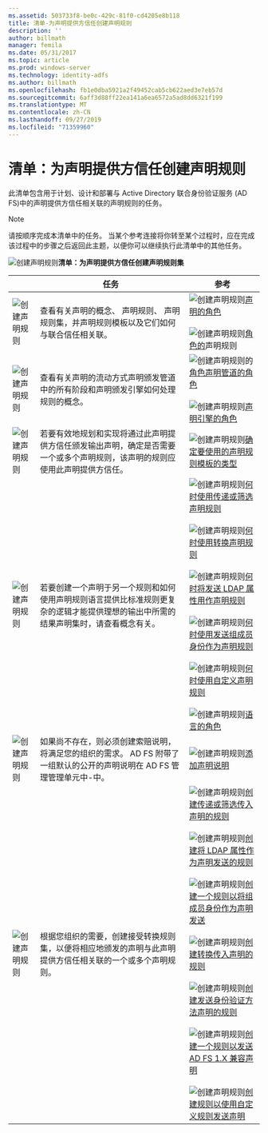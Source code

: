 ```yaml
---
ms.assetid: 503733f8-be0c-429c-81f0-cd4205e8b118
title: 清单-为声明提供方信任创建声明规则
description: ''
author: billmath
manager: femila
ms.date: 05/31/2017
ms.topic: article
ms.prod: windows-server
ms.technology: identity-adfs
ms.author: billmath
ms.openlocfilehash: fb1e0dba5921a2f49452cab5cb622aed3e7eb57d
ms.sourcegitcommit: 6aff3d88ff22ea141a6ea6572a5ad8dd6321f199
ms.translationtype: MT
ms.contentlocale: zh-CN
ms.lasthandoff: 09/27/2019
ms.locfileid: "71359960"
---
```

# <a name="checklist-creating-claim-rules-for-a-claims-provider-trust"></a>清单：为声明提供方信任创建声明规则


此清单包含用于计划、设计和部署与 Active Directory 联合身份验证服务 \(AD FS\)中的声明提供方信任相关联的声明规则的任务。  
  
> [!NOTE]  
> 请按顺序完成本清单中的任务。 当某个参考连接将你转至某个过程时，应在完成该过程中的步骤之后返回此主题，以便你可以继续执行此清单中的其他任务。  
  
![创建声明规则](media/2b05dce3-938f-4168-9b8f-1f4398cbdb9b.gif)**清单：为声明提供方信任创建声明规则集**  
  
||任务|参考|  
|-|--------|-------------|  
|![创建声明规则](media/icon_checkboxo.gif)|查看有关声明的概念、 声明规则、 声明规则集，并声明规则模板以及它们如何与联合信任相关联。|![创建声明规则](media/faa393df-4856-4431-9eda-4f4e5be72a90.gif)[声明的角色](../../ad-fs/technical-reference/The-Role-of-Claims.md)<br /><br />![创建声明规则](media/faa393df-4856-4431-9eda-4f4e5be72a90.gif)[角色的](../../ad-fs/technical-reference/The-Role-of-Claim-Rules.md)声明规则|  
|![创建声明规则](media/icon_checkboxo.gif)|查看有关声明的流动方式声明颁发管道中的所有阶段和声明颁发引擎如何处理规则的概念。|![创建声明规则的](media/faa393df-4856-4431-9eda-4f4e5be72a90.gif)[角色声明管道的角色](../../ad-fs/technical-reference/The-Role-of-the-Claims-Pipeline.md)<br /><br />![创建声明规则](media/faa393df-4856-4431-9eda-4f4e5be72a90.gif)[声明引擎的角色](../../ad-fs/technical-reference/The-Role-of-the-Claims-Engine.md)|  
|![创建声明规则](media/icon_checkboxo.gif)|若要有效地规划和实现将通过此声明提供方信任颁发输出声明，确定是否需要一个或多个声明规则，该声明的规则应使用此声明提供方信任。|![创建声明规则](media/faa393df-4856-4431-9eda-4f4e5be72a90.gif)[确定要使用的声明规则模板的类型](../../ad-fs/technical-reference/Determine-the-Type-of-Claim-Rule-Template-to-Use.md)|  
|![创建声明规则](media/icon_checkboxo.gif)|若要创建一个声明于另一个规则和如何使用声明规则语言提供比标准规则更复杂的逻辑才能提供理想的输出中所需的结果声明集时，请查看概念有关。|![创建声明规则](media/faa393df-4856-4431-9eda-4f4e5be72a90.gif)[何时使用传递或筛选声明规则](../../ad-fs/technical-reference/When-to-Use-a-Pass-Through-or-Filter-Claim-Rule.md)<br /><br />![创建声明规则](media/faa393df-4856-4431-9eda-4f4e5be72a90.gif)[何时使用转换声明规则](../../ad-fs/technical-reference/When-to-Use-a-Transform-Claim-Rule.md)<br /><br />![创建声明规则](media/faa393df-4856-4431-9eda-4f4e5be72a90.gif)[何时将发送 LDAP 属性用作声明规则](../../ad-fs/technical-reference/When-to-Use-a-Send-LDAP-Attributes-as-Claims-Rule.md)<br /><br />![创建声明规则](media/faa393df-4856-4431-9eda-4f4e5be72a90.gif)[何时使用发送组成员身份作为声明规则](../../ad-fs/technical-reference/When-to-Use-a-Send-Group-Membership-as-a-Claim-Rule.md)<br /><br />![创建声明规则](media/faa393df-4856-4431-9eda-4f4e5be72a90.gif)[何时使用自定义声明规则](../../ad-fs/technical-reference/When-to-Use-a-Custom-Claim-Rule.md)<br /><br />![创建声明规则](media/faa393df-4856-4431-9eda-4f4e5be72a90.gif)[语言的角色](../../ad-fs/technical-reference/The-Role-of-the-Claim-Rule-Language.md)|  
|![创建声明规则](media/icon_checkboxo.gif)|如果尚不存在，则必须创建索赔说明，将满足您的组织的需求。 AD FS 附带了一组默认的公开的声明说明在 AD FS 管理管理单元中\-中。|![创建声明规则](media/15dd35b6-6cc6-421f-93f8-7109920e7144.gif)[添加声明说明](../../ad-fs/operations/Add-a-Claim-Description.md)|  
|![创建声明规则](media/icon_checkboxo.gif)|根据您组织的需要，创建接受转换规则集，以便将相应地颁发的声明与此声明提供方信任相关联的一个或多个声明规则。|![创建声明规则](media/15dd35b6-6cc6-421f-93f8-7109920e7144.gif)[创建传递或筛选传入声明的规则](../../ad-fs/operations/Create-a-Rule-to-Pass-Through-or-Filter-an-Incoming-Claim.md)<br /><br />![创建声明规则](media/15dd35b6-6cc6-421f-93f8-7109920e7144.gif)[创建将 LDAP 属性作为声明发送的规则](../../ad-fs/operations/Create-a-Rule-to-Send-LDAP-Attributes-as-Claims.md)<br /><br />![创建声明规则](media/15dd35b6-6cc6-421f-93f8-7109920e7144.gif)[创建一个规则以将组成员身份作为声明发送](../../ad-fs/operations/Create-a-Rule-to-Send-Group-Membership-as-a-Claim.md)<br /><br />![创建声明规则](media/15dd35b6-6cc6-421f-93f8-7109920e7144.gif)[创建转换传入声明的规则](../../ad-fs/operations/Create-a-Rule-to-Transform-an-Incoming-Claim.md)<br /><br />![创建声明规则](media/15dd35b6-6cc6-421f-93f8-7109920e7144.gif)[创建发送身份验证方法声明的规则](../../ad-fs/operations/Create-a-Rule-to-Send-an-Authentication-Method-Claim.md)<br /><br />![创建声明规则](media/15dd35b6-6cc6-421f-93f8-7109920e7144.gif)[创建一个规则以发送 AD FS 1.X 兼容声明](../../ad-fs/operations/Create-a-Rule-to-Send-an-AD-FS-1x-Compatible-Claim.md)<br /><br />![创建声明规则](media/15dd35b6-6cc6-421f-93f8-7109920e7144.gif)[创建规则以使用自定义规则发送声明](../../ad-fs/operations/Create-a-Rule-to-Send-Claims-Using-a-Custom-Rule.md)|  
  

